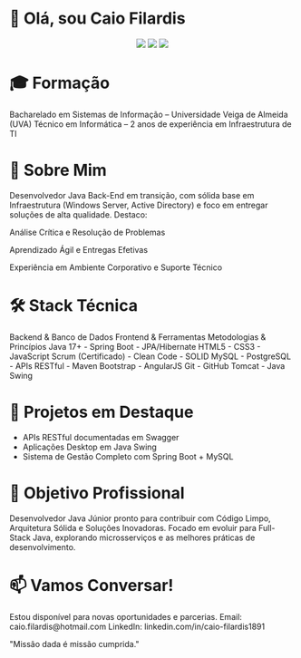 <h1>👋 Olá, sou Caio Filardis</h1>
<p align="center"> <a href="https://www.linkedin.com/in/caio-filardis1891"><img src="https://img.shields.io/badge/LinkedIn–CaioFilardis-0077B5?style=flat-square&logo=Linkedin&logoColor=white"/></a> <a href="https://github.com/CaioFilardis"><img src="https://img.shields.io/badge/GitHub–CaioFilardis-181717?style=flat-square&logo=github&logoColor=white"/></a> <a href="mailto:caio.filardis@hotmail.com"><img src="https://img.shields.io/badge/Email–caio.filardis@hotmail.com-D14836?style=flat-square&logo=Gmail&logoColor=white"/></a> </p>

 <h1>🎓 Formação</h1>
Bacharelado em Sistemas de Informação – Universidade Veiga de Almeida (UVA)
Técnico em Informática – 2 anos de experiência em Infraestrutura de TI

<h1>💼 Sobre Mim</h1>
Desenvolvedor Java Back-End em transição, com sólida base em Infraestrutura (Windows Server, Active Directory) e foco em entregar soluções de alta qualidade. Destaco:

Análise Crítica e Resolução de Problemas

Aprendizado Ágil e Entregas Efetivas

Experiência em Ambiente Corporativo e Suporte Técnico

<h1>🛠 Stack Técnica</h1>
Backend & Banco de Dados	Frontend & Ferramentas	Metodologias & Princípios
Java 17+ - Spring Boot - JPA/Hibernate	HTML5 - CSS3 - JavaScript	Scrum (Certificado) - Clean Code - SOLID
MySQL - PostgreSQL - APIs RESTful - Maven	Bootstrap - AngularJS	
Git - GitHub	Tomcat - Java Swing	

<h1>🚀 Projetos em Destaque</h1>

- APIs RESTful documentadas em Swagger
- Aplicações Desktop em Java Swing
-  Sistema de Gestão Completo com Spring Boot + MySQL

<h1>🎯 Objetivo Profissional</h1>
Desenvolvedor Java Júnior pronto para contribuir com Código Limpo, Arquitetura Sólida e Soluções Inovadoras. Focado em evoluir para Full-Stack Java, explorando microsserviços e as melhores práticas de desenvolvimento.

<h1>📫 Vamos Conversar!</h1>
Estou disponível para novas oportunidades e parcerias.
Email: caio.filardis@hotmail.com
LinkedIn: linkedin.com/in/caio-filardis1891

"Missão dada é missão cumprida."
